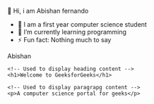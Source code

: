 
👋 Hi, i am Abishan fernando
- 🔭 I am a first year computer science student
- 🌱 I’m currently learning programming
- ⚡ Fun fact: Nothing much to say
<!DOCTYPE html>
<html>
 
<!-- Head Section content -->
<head>
     Abishan 
    <title>Fernando</title>
</head>
 
<!-- Body Section content -->
<body>
 
    <!-- Used to display heading content -->
    <h1>Welcome to GeeksforGeeks</h1>
 
    <!-- Used to display paragrapg content -->
    <p>A computer science portal for geeks</p>
</body>
 
</html>
